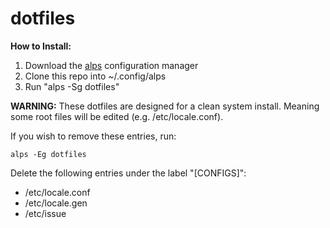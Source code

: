 # dotfiles

**How to Install:**
1. Download the [alps](https://github.com/Koudocko/alps) configuration manager 
2. Clone this repo into ~/.config/alps
3. Run "alps -Sg dotfiles"

**WARNING:** These dotfiles are designed for a clean system install. Meaning some root files will be edited (e.g. /etc/locale.conf).

If you wish to remove these entries, run:

```
alps -Eg dotfiles
```

Delete the following entries under the label "[CONFIGS]":
- /etc/locale.conf
- /etc/locale.gen
- /etc/issue
